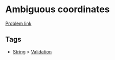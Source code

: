 # Ambiguous coordinates

[Problem link](https://leetcode.com/problems/ambiguous-coordinates)

## Tags

* [String](/README.md#String) > [Validation](/README.md#String-Validation)
